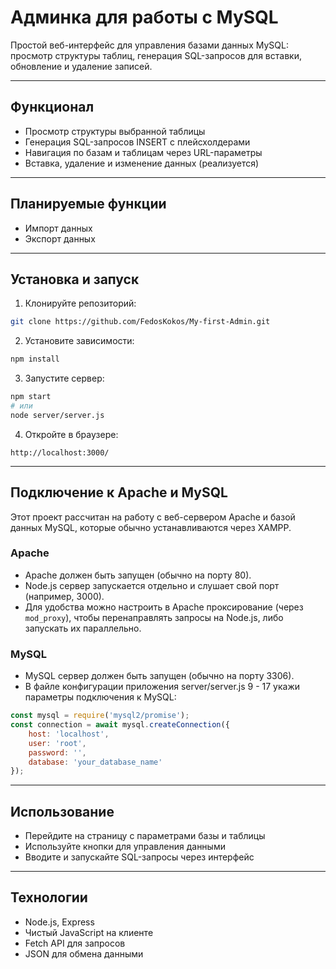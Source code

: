 # Админка для работы с MySQL

Простой веб-интерфейс для управления базами данных MySQL: просмотр структуры таблиц, генерация SQL-запросов для вставки, обновление и удаление записей.

---

## Функционал

- Просмотр структуры выбранной таблицы  
- Генерация SQL-запросов INSERT с плейсхолдерами  
- Навигация по базам и таблицам через URL-параметры  
- Вставка, удаление и изменение данных (реализуется)

---

## Планируемые функции

- Импорт данных  
- Экспорт данных  

---

## Установка и запуск

1. Клонируйте репозиторий:  
```bash
git clone https://github.com/FedosKokos/My-first-Admin.git
```

2. Установите зависимости:  
```bash
npm install
```

3. Запустите сервер:  
```bash
npm start
# или
node server/server.js
```

4. Откройте в браузере:  
```
http://localhost:3000/
```

---

## Подключение к Apache и MySQL

Этот проект рассчитан на работу с веб-сервером Apache и базой данных MySQL, которые обычно устанавливаются через XAMPP.

### Apache

- Apache должен быть запущен (обычно на порту 80).
- Node.js сервер запускается отдельно и слушает свой порт (например, 3000).
- Для удобства можно настроить в Apache проксирование (через `mod_proxy`), чтобы перенаправлять запросы на Node.js, либо запускать их параллельно.

### MySQL

- MySQL сервер должен быть запущен (обычно на порту 3306).
- В файле конфигурации приложения server/server.js 9 - 17 укажи параметры подключения к MySQL:

```js
const mysql = require('mysql2/promise');
const connection = await mysql.createConnection({
    host: 'localhost',
    user: 'root',
    password: '',
    database: 'your_database_name'
});
```

---

## Использование

- Перейдите на страницу с параметрами базы и таблицы  
- Используйте кнопки для управления данными  
- Вводите и запускайте SQL-запросы через интерфейс

---

## Технологии

- Node.js, Express  
- Чистый JavaScript на клиенте  
- Fetch API для запросов  
- JSON для обмена данными
